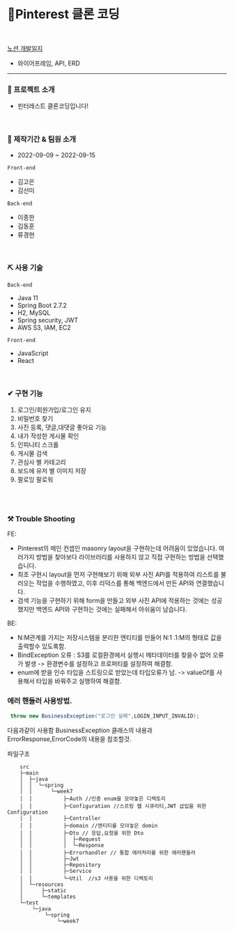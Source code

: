 # 📝Pinterest 클론 코딩
<br>

[노션 개발일지](https://www.notion.so/5-5f5481ee2c6a433da01ec4540dfcea1c#9a7b99f76050417dbc57fe5ddd0e628d)
- 와이어프레임, API, ERD

---

### 📌 프로젝트 소개
- 핀터레스트 클론코딩입니다!

<br>

### 📰 제작기간 & 팀원 소개
- 2022-09-09 ~ 2022-09-15

`Front-end`
- 김고은 
- 김선미

`Back-end`
- 이종한
- 김동훈
- 류경현

<br>

### ⛏ 사용 기술

`Back-end`
-   Java 11
-   Spring Boot 2.7.2
-   H2, MySQL
-   Spring security, JWT
-   AWS S3, IAM, EC2

`Front-end`

-   JavaScript
-   React

<br>

### ✔ 구현 기능

1. 로그인/회원가입/로그인 유지
2. 비밀번호 찾기 
3. 사진 등록, 댓글,대댓글 좋아요 기능
4. 내가 작성한 게시물 확인
5. 인피니티 스크롤
6. 게시물 검색 
7. 관심사 별 카테고리 
8. 보드에 유저 별 이미지 저장
9. 팔로잉 팔로워 

<br>

<br>

### ⚒ Trouble Shooting
FE:
- Pinterest의 메인 컨셉인 masonry layout을 구현하는데 어려움이 있었습니다. 여러가지 방법을 찾아보다 라이브러리를 사용하지 않고 직접 구현하는 방법을 선택했습니다. 
- 최초 구현시 layout을 먼저 구현해보기 위해 외부 사진 API를 적용하여 리스트를 불러오는 작업을 수행하였고, 이후 리덕스를 통해 백엔드에서 만든 API와 연결했습니다.
- 검색 기능을 구현하기 위해 form을 만들고 외부 사진 API에 적용하는 것에는 성공했지만 백엔드 API와 구현하는 것에는 실패해서 아쉬움이 남습니다.

BE:  
- N:M관계를 가지는 저장시스템을 분리한 엔티티를 만들어 N:1 .1:M의 형태로 값을 출력할수 있도록함.
- BindException 오류 : S3를 로컬환경에서 실행시 메타데이터를 찾을수 없어 오류가 발생 -> 환경변수를 설정하고 프로퍼티를 설정하여 해결함.
- enum에 받을 인수 타입을 스트링으로 받았는데 타입오류가 남. -> valueOf를 사용해서 타입을 바꿔주고 실행하여 해결함.


### 에러 핸들러 사용방법.

```java
 throw new BusinessException("로그인 실패",LOGIN_INPUT_INVALID);
```
다음과같이 사용함
BusinessException 클래스의 내용과 ErrorResponse,ErrorCode의 내용을 참조할것.


파일구조
```
    src
    ├─main
    │  ├─java
    │  │  └─spring
    │  │      └─week7
    │  │          ├─Auth //인증 enum을 모아놓은 디렉토리
    │  │          ├─Configuration //스프링 웹 시큐리티,JWT 삽입을 위한 Configuration
    │  │          ├─Controller
    │  │          ├─domain //엔티티를 모아놓은 domin
    │  │          ├─Dto // 응답,요청을 위한 Dto
    │  │          │  ├─Request
    │  │          │  └─Response
    │  │          ├─Errorhandler // 통합 에러처리를 위한 에러핸들러
    │  │          ├─Jwt
    │  │          ├─Repository
    │  │          ├─Service
    │  │          └─Util  //s3 사용을 위한 디렉토리
    │  └─resources
    │      ├─static
    │      └─templates
    └─test
        └─java
            └─spring
                └─week7


```

